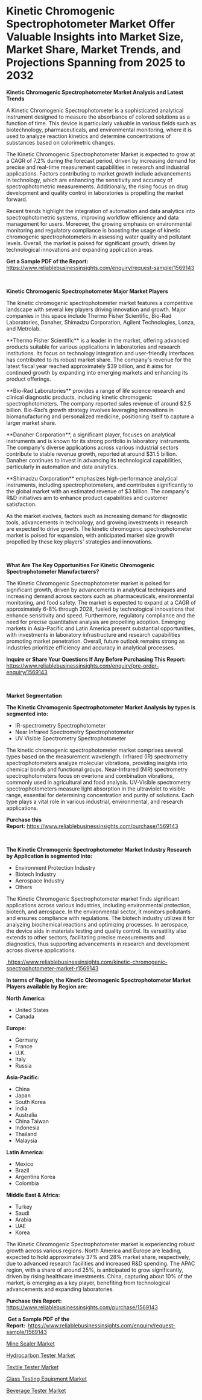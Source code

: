 <p><h1>Kinetic Chromogenic Spectrophotometer Market Offer Valuable Insights into Market Size, Market Share, Market Trends, and Projections Spanning from 2025 to 2032</h1></p><p><strong>Kinetic Chromogenic Spectrophotometer Market Analysis and Latest Trends</strong></p>
<p><p>A Kinetic Chromogenic Spectrophotometer is a sophisticated analytical instrument designed to measure the absorbance of colored solutions as a function of time. This device is particularly valuable in various fields such as biotechnology, pharmaceuticals, and environmental monitoring, where it is used to analyze reaction kinetics and determine concentrations of substances based on colorimetric changes.</p><p>The Kinetic Chromogenic Spectrophotometer Market is expected to grow at a CAGR of 7.2% during the forecast period, driven by increasing demand for precise and real-time measurement capabilities in research and industrial applications. Factors contributing to market growth include advancements in technology, which are enhancing the sensitivity and accuracy of spectrophotometric measurements. Additionally, the rising focus on drug development and quality control in laboratories is propelling the market forward.</p><p>Recent trends highlight the integration of automation and data analytics into spectrophotometric systems, improving workflow efficiency and data management for users. Moreover, the growing emphasis on environmental monitoring and regulatory compliance is boosting the usage of kinetic chromogenic spectrophotometers in assessing water quality and pollutant levels. Overall, the market is poised for significant growth, driven by technological innovations and expanding application areas.</p></p>
<p><strong>Get a Sample PDF of the Report:&nbsp;</strong> <a href="https://www.reliablebusinessinsights.com/enquiry/request-sample/1569143?utm_campaign=1138&utm_medium=2&utm_source=Github&utm_content=ia&utm_term=18022025&utm_id=kinetic-chromogenic-spectrophotometer">https://www.reliablebusinessinsights.com/enquiry/request-sample/1569143</a></p>
<p>&nbsp;</p>
<p><strong>Kinetic Chromogenic Spectrophotometer Major Market Players</strong></p>
<p><p>The kinetic chromogenic spectrophotometer market features a competitive landscape with several key players driving innovation and growth. Major companies in this space include Thermo Fisher Scientific, Bio-Rad Laboratories, Danaher, Shimadzu Corporation, Agilent Technologies, Lonza, and Metrolab.</p><p>**Thermo Fisher Scientific** is a leader in the market, offering advanced products suitable for various applications in laboratories and research institutions. Its focus on technology integration and user-friendly interfaces has contributed to its robust market share. The company's revenue for the latest fiscal year reached approximately $39 billion, and it aims for continued growth by expanding into emerging markets and enhancing its product offerings.</p><p>**Bio-Rad Laboratories** provides a range of life science research and clinical diagnostic products, including kinetic chromogenic spectrophotometers. The company reported sales revenue of around $2.5 billion. Bio-Rad’s growth strategy involves leveraging innovations in biomanufacturing and personalized medicine, positioning itself to capture a larger market share.</p><p>**Danaher Corporation**, a significant player, focuses on analytical instruments and is known for its strong portfolio in laboratory instruments. The company's diverse applications across various industrial sectors contribute to stable revenue growth, reported at around $31.5 billion. Danaher continues to invest in advancing its technological capabilities, particularly in automation and data analytics.</p><p>**Shimadzu Corporation** emphasizes high-performance analytical instruments, including spectrophotometers, and contributes significantly to the global market with an estimated revenue of $3 billion. The company's R&D initiatives aim to enhance product capabilities and customer satisfaction.</p><p>As the market evolves, factors such as increasing demand for diagnostic tools, advancements in technology, and growing investments in research are expected to drive growth. The kinetic chromogenic spectrophotometer market is poised for expansion, with anticipated market size growth propelled by these key players' strategies and innovations.</p></p>
<p>&nbsp;</p>
<p><strong>What Are The Key Opportunities For Kinetic Chromogenic Spectrophotometer Manufacturers?</strong></p>
<p><p>The Kinetic Chromogenic Spectrophotometer market is poised for significant growth, driven by advancements in analytical techniques and increasing demand across sectors such as pharmaceuticals, environmental monitoring, and food safety. The market is expected to expand at a CAGR of approximately 6-8% through 2028, fueled by technological innovations that enhance sensitivity and speed. Furthermore, regulatory compliance and the need for precise quantitative analysis are propelling adoption. Emerging markets in Asia-Pacific and Latin America present substantial opportunities, with investments in laboratory infrastructure and research capabilities promoting market penetration. Overall, future outlook remains strong as industries prioritize efficiency and accuracy in analytical processes.</p></p>
<p><strong>Inquire or Share Your Questions If Any Before Purchasing This Report:</strong> <a href="https://www.reliablebusinessinsights.com/enquiry/pre-order-enquiry/1569143?utm_campaign=1138&utm_medium=2&utm_source=Github&utm_content=ia&utm_term=18022025&utm_id=kinetic-chromogenic-spectrophotometer">https://www.reliablebusinessinsights.com/enquiry/pre-order-enquiry/1569143</a></p>
<p>&nbsp;</p>
<p><strong>Market Segmentation</strong></p>
<p><strong>The Kinetic Chromogenic Spectrophotometer Market Analysis by types is segmented into:</strong></p>
<p><ul><li>IR-spectrometry Spectrophotometer</li><li>Near Infrared Spectrometry Spectrophotometer</li><li>UV Visible Spectrometry Spectrophotometer</li></ul></p>
<p><p>The kinetic chromogenic spectrophotometer market comprises several types based on the measurement wavelength. Infrared (IR) spectrometry spectrophotometers analyze molecular vibrations, providing insights into chemical bonds and functional groups. Near-Infrared (NIR) spectrometry spectrophotometers focus on overtone and combination vibrations, commonly used in agricultural and food analysis. UV-Visible spectrometry spectrophotometers measure light absorption in the ultraviolet to visible range, essential for determining concentration and purity of solutions. Each type plays a vital role in various industrial, environmental, and research applications.</p></p>
<p><strong>Purchase this Report:&nbsp;</strong><a href="https://www.reliablebusinessinsights.com/purchase/1569143?utm_campaign=1138&utm_medium=2&utm_source=Github&utm_content=ia&utm_term=18022025&utm_id=kinetic-chromogenic-spectrophotometer">https://www.reliablebusinessinsights.com/purchase/1569143</a></p>
<p>&nbsp;</p>
<p><strong>The Kinetic Chromogenic Spectrophotometer Market Industry Research by Application is segmented into:</strong></p>
<p><ul><li>Environment Protection Industry</li><li>Biotech Industry</li><li>Aerospace Industry</li><li>Others</li></ul></p>
<p><p>The Kinetic Chromogenic Spectrophotometer market finds significant applications across various industries, including environmental protection, biotech, and aerospace. In the environmental sector, it monitors pollutants and ensures compliance with regulations. The biotech industry utilizes it for analyzing biochemical reactions and optimizing processes. In aerospace, the device aids in materials testing and quality control. Its versatility also extends to other sectors, facilitating precise measurements and diagnostics, thus supporting advancements in research and development across diverse applications.</p></p>
<p><a href="https://www.reliablebusinessinsights.com/kinetic-chromogenic-spectrophotometer-market-r1569143?utm_campaign=1138&utm_medium=2&utm_source=Github&utm_content=ia&utm_term=18022025&utm_id=kinetic-chromogenic-spectrophotometer">&nbsp;https://www.reliablebusinessinsights.com/kinetic-chromogenic-spectrophotometer-market-r1569143</a></p>
<p><strong>In terms of Region, the Kinetic Chromogenic Spectrophotometer Market Players available by Region are:</strong></p>
<p>
    <p> <strong> North America: </strong>
        <ul>
            <li>United States</li>
            <li>Canada</li>
        </ul>
        </p> 
    <p> <strong> Europe: </strong>
        <ul>
            <li>Germany</li>
            <li>France</li>
            <li>U.K.</li>
            <li>Italy</li>
            <li>Russia</li>
        </ul>
        </p> 
    <p> <strong> Asia-Pacific: </strong>
        <ul>
            <li>China</li>
            <li>Japan</li>
            <li>South Korea</li>
            <li>India</li>
            <li>Australia</li>
            <li>China Taiwan</li>
            <li>Indonesia</li>
            <li>Thailand</li>
            <li>Malaysia</li>
        </ul>
        </p> 
    <p> <strong> Latin America: </strong>
        <ul>
            <li>Mexico</li>
            <li>Brazil</li>
            <li>Argentina Korea</li>
            <li>Colombia</li>
        </ul>
        </p> 
    <p> <strong> Middle East & Africa: </strong>
        <ul>
            <li>Turkey</li>
            <li>Saudi</li>
            <li>Arabia</li>
            <li>UAE</li>
            <li>Korea</li>
        </ul>
    </p>
    </p>
<p><p>The Kinetic Chromogenic Spectrophotometer market is experiencing robust growth across various regions. North America and Europe are leading, expected to hold approximately 37% and 28% market share, respectively, due to advanced research facilities and increased R&D spending. The APAC region, with a share of around 25%, is anticipated to grow significantly, driven by rising healthcare investments. China, capturing about 10% of the market, is emerging as a key player, benefiting from technological advancements and expanding laboratories.</p></p>
<p><strong>Purchase this Report: </strong><a href="https://www.reliablebusinessinsights.com/purchase/1569143?utm_campaign=1138&utm_medium=2&utm_source=Github&utm_content=ia&utm_term=18022025&utm_id=kinetic-chromogenic-spectrophotometer">https://www.reliablebusinessinsights.com/purchase/1569143</a></p>
<p>&nbsp;<strong>Get a Sample PDF of the Report:&nbsp;&nbsp;</strong><a href="https://www.reliablebusinessinsights.com/enquiry/request-sample/1569143?utm_campaign=1138&utm_medium=2&utm_source=Github&utm_content=ia&utm_term=18022025&utm_id=kinetic-chromogenic-spectrophotometer">https://www.reliablebusinessinsights.com/enquiry/request-sample/1569143</a></p>
<p><strong></strong></p>
<p><p><a href="https://github.com/palejsaafuu/Market-Research-Report-List-1/blob/main/mine-scaler-market.md?utm_campaign=1138&utm_medium=2&utm_source=Github&utm_content=ia&utm_term=18022025&utm_id=kinetic-chromogenic-spectrophotometer">Mine Scaler Market</a></p><p><a href="https://github.com/khanyearimse/Market-Research-Report-List-1/blob/main/hydrocarbon-tester-market.md?utm_campaign=1138&utm_medium=2&utm_source=Github&utm_content=ia&utm_term=18022025&utm_id=kinetic-chromogenic-spectrophotometer">Hydrocarbon Tester Market</a></p><p><a href="https://github.com/leehihkl/Market-Research-Report-List-1/blob/main/textile-tester-market.md?utm_campaign=1138&utm_medium=2&utm_source=Github&utm_content=ia&utm_term=18022025&utm_id=kinetic-chromogenic-spectrophotometer">Textile Tester Market</a></p><p><a href="https://github.com/nibbsmantji/Market-Research-Report-List-1/blob/main/glass-testing-equipment-market.md?utm_campaign=1138&utm_medium=2&utm_source=Github&utm_content=ia&utm_term=18022025&utm_id=kinetic-chromogenic-spectrophotometer">Glass Testing Equipment Market</a></p><p><a href="https://github.com/guleealhani/Market-Research-Report-List-1/blob/main/beverage-tester-market.md?utm_campaign=1138&utm_medium=2&utm_source=Github&utm_content=ia&utm_term=18022025&utm_id=kinetic-chromogenic-spectrophotometer">Beverage Tester Market</a></p></p>